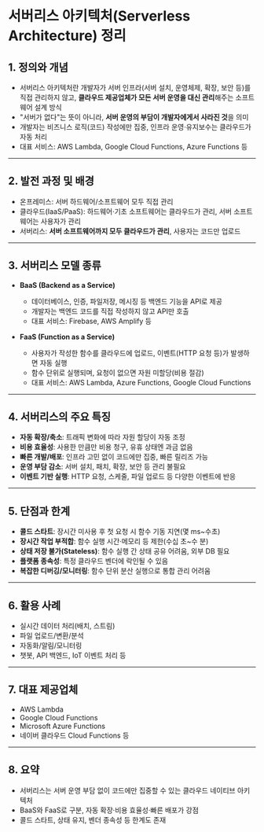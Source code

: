 # 서버리스 아키텍처(Serverless Architecture) 정리

## 1. 정의와 개념
- 서버리스 아키텍처란 개발자가 서버 인프라(서버 설치, 운영체제, 확장, 보안 등)를 직접 관리하지 않고, **클라우드 제공업체가 모든 서버 운영을 대신 관리**해주는 소프트웨어 설계 방식
- "서버가 없다"는 뜻이 아니라, **서버 운영의 부담이 개발자에게서 사라진 것**을 의미
- 개발자는 비즈니스 로직(코드) 작성에만 집중, 인프라 운영·유지보수는 클라우드가 자동 처리
- 대표 서비스: AWS Lambda, Google Cloud Functions, Azure Functions 등

---

## 2. 발전 과정 및 배경
- 온프레미스: 서버 하드웨어/소프트웨어 모두 직접 관리
- 클라우드(IaaS/PaaS): 하드웨어·기초 소프트웨어는 클라우드가 관리, 서버 소프트웨어는 사용자가 관리
- 서버리스: **서버 소프트웨어까지 모두 클라우드가 관리**, 사용자는 코드만 업로드

---

## 3. 서버리스 모델 종류

- **BaaS (Backend as a Service)**
  - 데이터베이스, 인증, 파일저장, 메시징 등 백엔드 기능을 API로 제공
  - 개발자는 백엔드 코드를 직접 작성하지 않고 API만 호출
  - 대표 서비스: Firebase, AWS Amplify 등

- **FaaS (Function as a Service)**
  - 사용자가 작성한 함수를 클라우드에 업로드, 이벤트(HTTP 요청 등)가 발생하면 자동 실행
  - 함수 단위로 실행되며, 요청이 없으면 자원 미할당(비용 절감)
  - 대표 서비스: AWS Lambda, Azure Functions, Google Cloud Functions

---

## 4. 서버리스의 주요 특징

- **자동 확장/축소**: 트래픽 변화에 따라 자원 할당이 자동 조정
- **비용 효율성**: 사용한 만큼만 비용 청구, 유휴 상태엔 과금 없음
- **빠른 개발/배포**: 인프라 고민 없이 코드에만 집중, 빠른 릴리즈 가능
- **운영 부담 감소**: 서버 설치, 패치, 확장, 보안 등 관리 불필요
- **이벤트 기반 실행**: HTTP 요청, 스케줄, 파일 업로드 등 다양한 이벤트에 반응

---

## 5. 단점과 한계

- **콜드 스타트**: 장시간 미사용 후 첫 요청 시 함수 기동 지연(몇 ms~수초)
- **장시간 작업 부적합**: 함수 실행 시간·메모리 등 제한(수십 초~수 분)
- **상태 저장 불가(Stateless)**: 함수 실행 간 상태 공유 어려움, 외부 DB 필요
- **플랫폼 종속성**: 특정 클라우드 벤더에 락인될 수 있음
- **복잡한 디버깅/모니터링**: 함수 단위 분산 실행으로 통합 관리 어려움

---

## 6. 활용 사례

- 실시간 데이터 처리(배치, 스트림)
- 파일 업로드/변환/분석
- 자동화/알림/모니터링
- 챗봇, API 백엔드, IoT 이벤트 처리 등

---

## 7. 대표 제공업체

- AWS Lambda
- Google Cloud Functions
- Microsoft Azure Functions
- 네이버 클라우드 Cloud Functions 등

---

## 8. 요약

- 서버리스는 서버 운영 부담 없이 코드에만 집중할 수 있는 클라우드 네이티브 아키텍처
- BaaS와 FaaS로 구분, 자동 확장·비용 효율성·빠른 배포가 강점
- 콜드 스타트, 상태 유지, 벤더 종속성 등 한계도 존재
